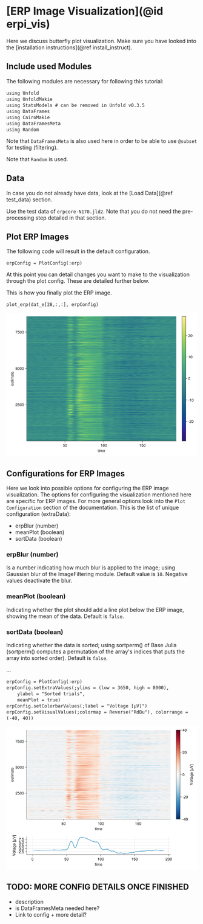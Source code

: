 # [ERP Image Visualization](@id erpi_vis)

Here we discuss butterfly plot visualization. 
Make sure you have looked into the [installation instructions](@ref install_instruct).

## Include used Modules
The following modules are necessary for following this tutorial:
```
using Unfold
using UnfoldMakie
using StatsModels # can be removed in Unfold v0.3.5
using DataFrames
using CairoMakie
using DataFramesMeta
using Random
```
Note that `DataFramesMeta` is also used here in order to be able to use `@subset` for testing (filtering).

Note that `Random` is used.

## Data
In case you do not already have data, look at the [Load Data](@ref test_data) section. 

Use the test data of `erpcore-N170.jld2`.
Note that you do not need the pre-processing step detailed in that section.

## Plot ERP Images

The following code will result in the default configuration. 
```
erpConfig = PlotConfig(:erp)
```
At this point you can detail changes you want to make to the visualization through the plot config. These are detailed further below. 

This is how you finally plot the ERP image.
```
plot_erp(dat_e[28,:,:], erpConfig)
```

![Default ERP Image](../images/erp_image_default.png)


## Configurations for ERP Images

Here we look into possible options for configuring the ERP image visualization.
The options for configuring the visualization mentioned here are specific for ERP images.
For more general options look into the `Plot Configuration` section of the documentation.
This is the list of unique configuration (extraData):
- erpBlur (number)
- meanPlot (boolean)
- sortData (boolean)


### erpBlur (number)
Is a number indicating how much blur is applied to the image; using Gaussian blur of the ImageFiltering module. 
Default value is `10`. Negative values deactivate the blur.


### meanPlot (boolean)
Indicating whether the plot should add a line plot below the ERP image, showing the mean of the data.
Default is `false`.


### sortData (boolean)
Indicating whether the data is sorted; using sortperm() of Base Julia 
(sortperm() computes a permutation of the array's indices that puts the array into sorted order). 
Default is `false`.


...

```
erpConfig = PlotConfig(:erp)
erpConfig.setExtraValues(;ylims = (low = 3650, high = 8000),
	ylabel = "Sorted trials",
	meanPlot = true)
erpConfig.setColorbarValues(;label = "Voltage [µV]")
erpConfig.setVisualValues(;colormap = Reverse("RdBu"), colorrange = (-40, 40))
```

![ERP Image with Line](../images/erp_image_line.png)


## TODO: MORE CONFIG DETAILS ONCE FINISHED
- description
- is DataFramesMeta needed here?
- Link to config + more detail?